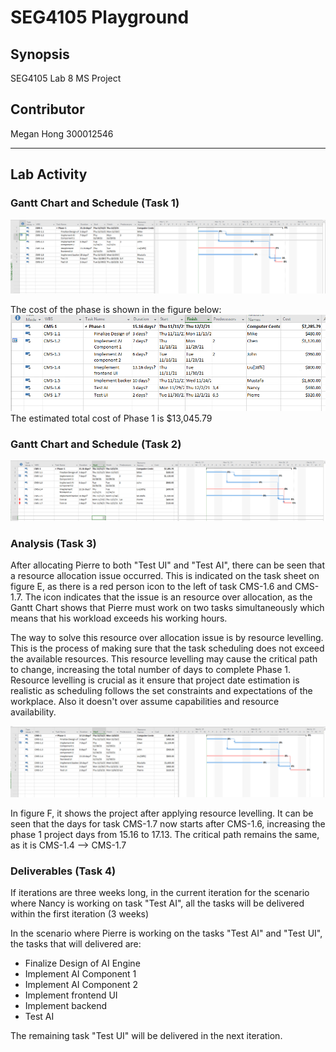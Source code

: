 # SEG4105 Playground

## Synopsis

SEG4105 Lab 8 MS Project

## Contributor

Megan Hong 300012546

---

## Lab Activity

### Gantt Chart and Schedule (Task 1)

![Alt text](img/figure_b.PNG "Figure B")

The cost of the phase is shown in the figure below:
![Alt text](img/cost.png "Phase 1 Cost")
The estimated total cost of Phase 1 is $13,045.79

### Gantt Chart and Schedule (Task 2)

![Alt text](img/figure_e.png "Figure E")

### Analysis (Task 3)

After allocating Pierre to both "Test UI" and "Test AI", there can be seen that a resource allocation issue occurred. This is indicated on the task sheet on figure E, as there is a red person icon to the left of task CMS-1.6 and CMS-1.7. The icon indicates that the issue is an resource over allocation, as the Gantt Chart shows that Pierre must work on two tasks simultaneously which means that his workload exceeds his working hours.

The way to solve this resource over allocation issue is by resource levelling. This is the process of making sure that the task scheduling does not exceed the available resources. This resource levelling may cause the critical path to change, increasing the total number of days to complete Phase 1. Resource levelling is crucial as it ensure that project date estimation is realistic as scheduling follows the set constraints and expectations of the workplace. Also it doesn't over assume capabilities and resource availability.

![Alt text](img/figure_f.png "Figure F")

In figure F, it shows the project after applying resource levelling. It can be seen that the days for task CMS-1.7 now starts after CMS-1.6, increasing the phase 1 project days from 15.16 to 17.13. The critical path remains the same, as it is CMS-1.4 --> CMS-1.7

### Deliverables (Task 4)

If iterations are three weeks long, in the current iteration for the scenario where Nancy is working on task "Test AI", all the tasks will be delivered within the first iteration (3 weeks)

In the scenario where Pierre is working on the tasks "Test AI" and "Test UI", the tasks that will delivered are:

- Finalize Design of AI Engine
- Implement AI Component 1
- Implement AI Component 2
- Implement frontend UI
- Implement backend
- Test AI

The remaining task "Test UI" will be delivered in the next iteration.
